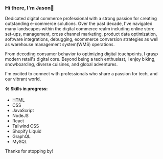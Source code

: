 ### Hi there, I'm Jason👋

Dedicated digital commerce professional with a strong passion for creating outstanding e-commerce solutions.
Over the past decade, I've navigated many landscapes within the digital commerce realm including online store set-ups, management, cross channel marketing, product data optimization, software integrations, debugging, ecommerce conversion strategies as well as warehouse management system(WMS) operations.

From decoding consumer behavior to optimizing digital touchpoints, I grasp modern retail's digital core. Beyond being a tech enthusiast, I enjoy biking, snowboarding, diverse cuisines, and global adventures. 

I'm excited to connect with professionals who share a passion for tech, and our vibrant world.

🛠 **Skills in progress:**
- HTML
- CSS
- JavaScript
- NodeJS
- React
- Tailwind CSS
- Shopify Liquid
- GraphQL
- MySQL

Thanks for stopping by!

<!---
MrRobotical/MrRobotical is a ✨ special ✨ repository because its `README.md` (this file) appears on your GitHub profile.
You can click the Preview link to take a look at your changes.
--->
